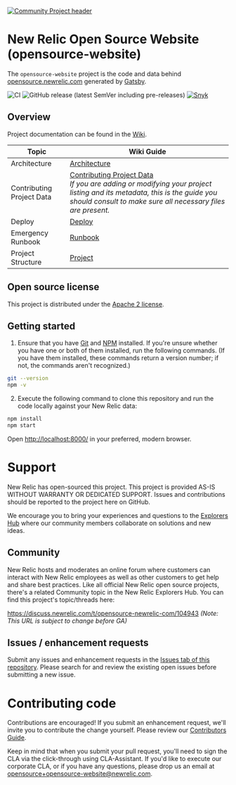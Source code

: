 [![Community Project header](https://github.com/newrelic/open-source-office/raw/master/examples/categories/images/Community_Project.png)](https://github.com/newrelic/open-source-office/blob/master/examples/categories/index.md#category-community-project)

# New Relic Open Source Website (opensource-website)

The `opensource-website` project is the code and data behind [opensource.newrelic.com](https://opensource.newrelic.com) generated by [Gatsby](https://www.gatsbyjs.org).

![CI](https://github.com/newrelic/opensource-website/workflows/CI/badge.svg) ![GitHub release (latest SemVer including pre-releases)](https://img.shields.io/github/v/release/newrelic/opensource-website?include_prereleases&sort=semver) [![Snyk](https://snyk.io/test/github/newrelic/opensource-website/badge.svg)](https://snyk.io/test/github/newrelic/opensource-website)

## Overview

Project documentation can be found in the [Wiki](https://github.com/newrelic/opensource-website/wiki).

| Topic                           | Wiki Guide                                                                        |
| --------------------------------| ----------------------------------------------------------------------------------|
| Architecture                    | [Architecture](https://github.com/newrelic/opensource-website/wiki/Architecture)  |
| Contributing Project Data      | [Contributing Project Data](https://github.com/newrelic/opensource-website/wiki/Contributing-Project-Data)<br>_If you are adding or modifying your project listing and its metadata, this is the guide you should consult to make sure all necessary files are present._ |
| Deploy                          | [Deploy](https://github.com/newrelic/opensource-website/wiki/Deploy)              |
| Emergency Runbook               | [Runbook](https://github.com/newrelic/opensource-website/wiki/Emergency-Runbook)  |
| Project Structure               | [Project](https://github.com/newrelic/opensource-website/wiki/Project-Structure)  |

## Open source license

This project is distributed under the [Apache 2 license](LICENSE).

## Getting started

1. Ensure that you have [Git](https://git-scm.com/book/en/v2/Getting-Started-Installing-Git) and [NPM](https://www.npmjs.com/get-npm) installed. If you're unsure whether you have one or both of them installed, run the following commands. (If you have them installed, these commands return a version number; if not, the commands aren't recognized.)

```bash
git --version
npm -v
```

2. Execute the following command to clone this repository and run the code locally against your New Relic data:

```bash
npm install
npm start
```

Open [http://localhost:8000/](http://localhost:8000/) in your preferred, modern browser.

# Support

New Relic has open-sourced this project. This project is provided AS-IS WITHOUT WARRANTY OR DEDICATED SUPPORT. Issues and contributions should be reported to the project here on GitHub.

We encourage you to bring your experiences and questions to the [Explorers Hub](https://discuss.newrelic.com/t/opensource-newrelic-com/104943) where our community members collaborate on solutions and new ideas.

## Community

New Relic hosts and moderates an online forum where customers can interact with New Relic employees as well as other customers to get help and share best practices. Like all official New Relic open source projects, there's a related Community topic in the New Relic Explorers Hub. You can find this project's topic/threads here:

https://discuss.newrelic.com/t/opensource-newrelic-com/104943
*(Note: This URL is subject to change before GA)*

## Issues / enhancement requests

Submit any issues and enhancement requests in the [Issues tab of this repository](../../issues). Please search for and review the existing open issues before submitting a new issue.

# Contributing code

Contributions are encouraged! If you submit an enhancement request, we'll invite you to contribute the change yourself. Please review our [Contributors Guide](CONTRIBUTING.md).

Keep in mind that when you submit your pull request, you'll need to sign the CLA via the click-through using CLA-Assistant. If you'd like to execute our corporate CLA, or if you have any questions, please drop us an email at opensource+opensource-website@newrelic.com.
